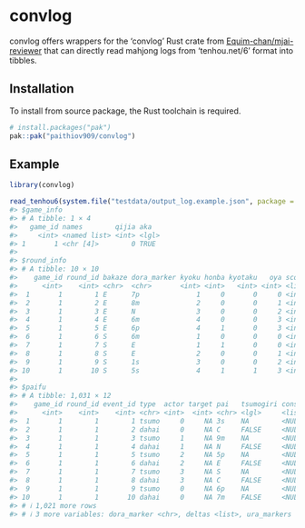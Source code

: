 
<!-- README.md is generated from README.Rmd. Please edit that file -->

# convlog

<!-- badges: start -->
<!-- badges: end -->

convlog offers wrappers for the ‘convlog’ Rust crate from
[Equim-chan/mjai-reviewer](https://github.com/Equim-chan/mjai-reviewer)
that can directly read mahjong logs from ‘tenhou.net/6’ format into
tibbles.

## Installation

To install from source package, the Rust toolchain is required.

``` r
# install.packages("pak")
pak::pak("paithiov909/convlog")
```

## Example

``` r
library(convlog)

read_tenhou6(system.file("testdata/output_log.example.json", package = "convlog"))
#> $game_info
#> # A tibble: 1 × 4
#>   game_id names        qijia aka  
#>     <int> <named list> <int> <lgl>
#> 1       1 <chr [4]>        0 TRUE 
#> 
#> $round_info
#> # A tibble: 10 × 10
#>    game_id round_id bakaze dora_marker kyoku honba kyotaku   oya scores tehais  
#>      <int>    <int> <chr>  <chr>       <int> <int>   <int> <int> <list> <list>  
#>  1       1        1 E      7p              1     0       0     0 <int>  <chr[…]>
#>  2       1        2 E      8m              2     0       0     1 <int>  <chr[…]>
#>  3       1        3 E      N               3     0       0     2 <int>  <chr[…]>
#>  4       1        4 E      6m              4     0       0     3 <int>  <chr[…]>
#>  5       1        5 E      6p              4     1       0     3 <int>  <chr[…]>
#>  6       1        6 S      6m              1     0       0     0 <int>  <chr[…]>
#>  7       1        7 S      E               1     1       0     0 <int>  <chr[…]>
#>  8       1        8 S      E               2     0       0     1 <int>  <chr[…]>
#>  9       1        9 S      1s              3     0       0     2 <int>  <chr[…]>
#> 10       1       10 S      5s              4     1       1     3 <int>  <chr[…]>
#> 
#> $paifu
#> # A tibble: 1,031 × 12
#>    game_id round_id event_id type  actor target pai   tsumogiri consumed
#>      <int>    <int>    <int> <chr> <int>  <int> <chr> <lgl>     <list>  
#>  1       1        1        1 tsumo     0     NA 3s    NA        <NULL>  
#>  2       1        1        2 dahai     0     NA C     FALSE     <NULL>  
#>  3       1        1        3 tsumo     1     NA 9m    NA        <NULL>  
#>  4       1        1        4 dahai     1     NA N     FALSE     <NULL>  
#>  5       1        1        5 tsumo     2     NA 5p    NA        <NULL>  
#>  6       1        1        6 dahai     2     NA E     FALSE     <NULL>  
#>  7       1        1        7 tsumo     3     NA S     NA        <NULL>  
#>  8       1        1        8 dahai     3     NA C     FALSE     <NULL>  
#>  9       1        1        9 tsumo     0     NA 6p    NA        <NULL>  
#> 10       1        1       10 dahai     0     NA 7m    FALSE     <NULL>  
#> # ℹ 1,021 more rows
#> # ℹ 3 more variables: dora_marker <chr>, deltas <list>, ura_markers <list>
```
